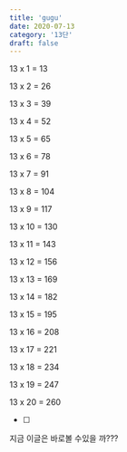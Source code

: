 ```yaml
---
title: 'gugu'
date: 2020-07-13
category: '13단'
draft: false
---
```


13 x  1 =  13

13 x  2 =  26

13 x  3 =  39

13 x  4 =  52

13 x  5 =  65

13 x  6 =  78

13 x  7 =  91

13 x  8 = 104

13 x  9 = 117

13 x 10 = 130

13 x 11 = 143

13 x 12 = 156

13 x 13 = 169

13 x 14 = 182

13 x 15 = 195

13 x 16 = 208

13 x 17 = 221

13 x 18 = 234

13 x 19 = 247

13 x 20 = 260

 - [ ] 

지금 이글은 바로볼 수있을 까???

> 

<!--stackedit_data:
eyJoaXN0b3J5IjpbLTE5MjE1NjY1M119
-->